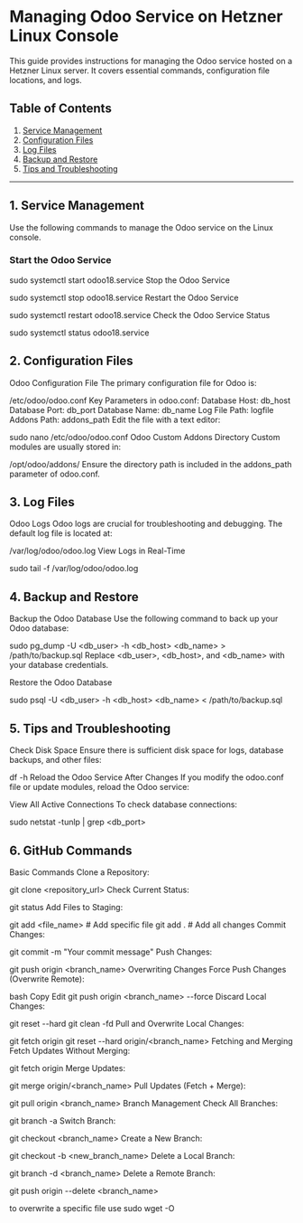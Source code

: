 # Managing Odoo Service on Hetzner Linux Console

This guide provides instructions for managing the Odoo service hosted on a Hetzner Linux server. It covers essential commands, configuration file locations, and logs.

## Table of Contents
1. [Service Management](#service-management)
2. [Configuration Files](#configuration-files)
3. [Log Files](#log-files)
4. [Backup and Restore](#backup-and-restore)
5. [Tips and Troubleshooting](#tips-and-troubleshooting)

---

## 1. Service Management

Use the following commands to manage the Odoo service on the Linux console.

### Start the Odoo Service
sudo systemctl start odoo18.service
Stop the Odoo Service


sudo systemctl stop odoo18.service
Restart the Odoo Service

sudo systemctl restart odoo18.service
Check the Odoo Service Status

sudo systemctl status odoo18.service

## 2. Configuration Files
Odoo Configuration File
The primary configuration file for Odoo is:


/etc/odoo/odoo.conf
Key Parameters in odoo.conf:
Database Host: db_host
Database Port: db_port
Database Name: db_name
Log File Path: logfile
Addons Path: addons_path
Edit the file with a text editor:


sudo nano /etc/odoo/odoo.conf
Odoo Custom Addons Directory
Custom modules are usually stored in:

/opt/odoo/addons/
Ensure the directory path is included in the addons_path parameter of odoo.conf.

## 3. Log Files
Odoo Logs
Odoo logs are crucial for troubleshooting and debugging. The default log file is located at:


/var/log/odoo/odoo.log
View Logs in Real-Time

sudo tail -f /var/log/odoo/odoo.log
## 4. Backup and Restore
Backup the Odoo Database
Use the following command to back up your Odoo database:


sudo pg_dump -U <db_user> -h <db_host> <db_name> > /path/to/backup.sql
Replace <db_user>, <db_host>, and <db_name> with your database credentials.

Restore the Odoo Database

sudo psql -U <db_user> -h <db_host> <db_name> < /path/to/backup.sql
## 5. Tips and Troubleshooting
Check Disk Space
Ensure there is sufficient disk space for logs, database backups, and other files:


df -h
Reload the Odoo Service After Changes
If you modify the odoo.conf file or update modules, reload the Odoo service:


View All Active Connections
To check database connections:

sudo netstat -tunlp | grep <db_port>


## 6. GitHub Commands
Basic Commands
Clone a Repository:


git clone <repository_url>
Check Current Status:


git status
Add Files to Staging:


git add <file_name>  # Add specific file
git add .            # Add all changes
Commit Changes:


git commit -m "Your commit message"
Push Changes:


git push origin <branch_name>
Overwriting Changes
Force Push Changes (Overwrite Remote):

bash
Copy
Edit
git push origin <branch_name> --force
Discard Local Changes:


git reset --hard
git clean -fd
Pull and Overwrite Local Changes:


git fetch origin
git reset --hard origin/<branch_name>
Fetching and Merging
Fetch Updates Without Merging:

git fetch origin
Merge Updates:


git merge origin/<branch_name>
Pull Updates (Fetch + Merge):


git pull origin <branch_name>
Branch Management
Check All Branches:


git branch -a
Switch Branch:


git checkout <branch_name>
Create a New Branch:


git checkout -b <new_branch_name>
Delete a Local Branch:


git branch -d <branch_name>
Delete a Remote Branch:


git push origin --delete <branch_name>


to overwrite a specific file use 
sudo wget -O <filename> <raw file link>
